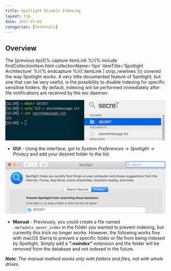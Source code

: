 ```yaml
---
title: Spotlight Disable Indexing
layout: tip
date: 2017-07-01
categories: [Internals]
---
```


## Overview

The [previous tip]({% capture itemLink %}{% include findCollectionItem.html collectionName='tips' itemTitle='Spotlight Architecture' %}{% endcapture %}{{ itemLink | strip_newlines }}) covered the way Spotlight works. A very little documented feature of Spotlight, but one that can be very useful, is the possibility to disable indexing for specific sensitive folders. By default, indexing will be performed immediately after file notifications are received by the ```mds``` daemon:

<img src="/assets/images/tips/spotlight-indexed.png" alt="spotlight-indexed" class="figure-body">

* **GUI** - Using the interface, got to _System Preferences → Spotlight → Privacy_ and add your desired folder to the list:

<img src="/assets/images/tips/spotlight-noindex.png" alt="spotlight-noindex" class="figure-body">

* **Manual** - Previously, you could create a file named _```.metadata_never_index```_ in the folder you wanted to prevent indexing, but currently this trick no longer works. However, the following works fine with macOS Sierra to prevent a specific folder or file from being indexed by Spotlight. Simply add a **_".noindex"_** extension and the folder will be removed from the database and not indexed in the future. 

_**Note**: The manual method works only with folders and files, not with whole drives._
